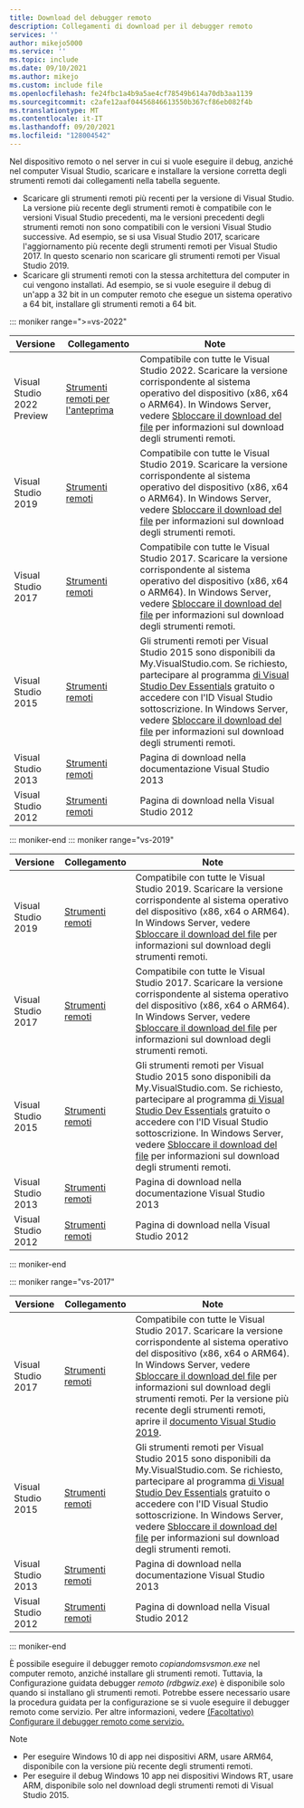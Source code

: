 ```yaml
---
title: Download del debugger remoto
description: Collegamenti di download per il debugger remoto
services: ''
author: mikejo5000
ms.service: ''
ms.topic: include
ms.date: 09/10/2021
ms.author: mikejo
ms.custom: include file
ms.openlocfilehash: fe24fbc1a4b9a5ae4cf78549b614a70db3aa1139
ms.sourcegitcommit: c2afe12aaf04456846613550b367cf86eb082f4b
ms.translationtype: MT
ms.contentlocale: it-IT
ms.lasthandoff: 09/20/2021
ms.locfileid: "128004542"
---
```

Nel dispositivo remoto o nel server in cui si vuole eseguire il debug, anziché nel computer Visual Studio, scaricare e installare la versione corretta degli strumenti remoti dai collegamenti nella tabella seguente.

- Scaricare gli strumenti remoti più recenti per la versione di Visual Studio. La versione più recente degli strumenti remoti è compatibile con le versioni Visual Studio precedenti, ma le versioni precedenti degli strumenti remoti non sono compatibili con le versioni Visual Studio successive. Ad esempio, se si usa Visual Studio 2017, scaricare l'aggiornamento più recente degli strumenti remoti per Visual Studio 2017. In questo scenario non scaricare gli strumenti remoti per Visual Studio 2019.
- Scaricare gli strumenti remoti con la stessa architettura del computer in cui vengono installati. Ad esempio, se si vuole eseguire il debug di un'app a 32 bit in un computer remoto che esegue un sistema operativo a 64 bit, installare gli strumenti remoti a 64 bit.

::: moniker range=">=vs-2022"

|Versione|Collegamento|Note|
|-|-|-|
|Visual Studio 2022 Preview|[Strumenti remoti per l'anteprima](https://visualstudio.microsoft.com/vs/preview/)|Compatibile con tutte le Visual Studio 2022. Scaricare la versione corrispondente al sistema operativo del dispositivo (x86, x64 o ARM64). In Windows Server, vedere [Sbloccare il download del file](../../debugger/remote-debugging-unblock-file-download.md) per informazioni sul download degli strumenti remoti.|
|Visual Studio 2019|[Strumenti remoti](https://visualstudio.microsoft.com/downloads#remote-tools-for-visual-studio-2019)|Compatibile con tutte le Visual Studio 2019. Scaricare la versione corrispondente al sistema operativo del dispositivo (x86, x64 o ARM64). In Windows Server, vedere [Sbloccare il download del file](../../debugger/remote-debugging-unblock-file-download.md) per informazioni sul download degli strumenti remoti.|
|Visual Studio 2017|[Strumenti remoti](https://my.visualstudio.com/Downloads?q=remote%20tools%20visual%20studio%202017)|Compatibile con tutte le Visual Studio 2017. Scaricare la versione corrispondente al sistema operativo del dispositivo (x86, x64 o ARM64). In Windows Server, vedere [Sbloccare il download del file](../../debugger/remote-debugging-unblock-file-download.md) per informazioni sul download degli strumenti remoti.|
|Visual Studio 2015|[Strumenti remoti](https://my.visualstudio.com/Downloads?q=remote%20tools%20visual%20studio%202015)|Gli strumenti remoti per Visual Studio 2015 sono disponibili da My.VisualStudio.com. Se richiesto, partecipare al programma [di Visual Studio Dev Essentials](https://visualstudio.microsoft.com/dev-essentials/) gratuito o accedere con l'ID Visual Studio sottoscrizione. In Windows Server, vedere [Sbloccare il download del file](../../debugger/remote-debugging-unblock-file-download.md) per informazioni sul download degli strumenti remoti.|
|Visual Studio 2013|[Strumenti remoti](/previous-versions/visualstudio/visual-studio-2013/bt727f1t(v=vs.120)#installing-the-remote-tools)|Pagina di download nella documentazione Visual Studio 2013|
|Visual Studio 2012|[Strumenti remoti](/previous-versions/visualstudio/visual-studio-2012/bt727f1t(v=vs.110)#installing-the-remote-tools)|Pagina di download nella Visual Studio 2012|

::: moniker-end
::: moniker range="vs-2019"

|Versione|Collegamento|Note|
|-|-|-|
|Visual Studio 2019|[Strumenti remoti](https://visualstudio.microsoft.com/downloads#remote-tools-for-visual-studio-2019)|Compatibile con tutte le Visual Studio 2019. Scaricare la versione corrispondente al sistema operativo del dispositivo (x86, x64 o ARM64). In Windows Server, vedere [Sbloccare il download del file](../../debugger/remote-debugging-unblock-file-download.md) per informazioni sul download degli strumenti remoti.|
|Visual Studio 2017|[Strumenti remoti](https://my.visualstudio.com/Downloads?q=remote%20tools%20visual%20studio%202017)|Compatibile con tutte le Visual Studio 2017. Scaricare la versione corrispondente al sistema operativo del dispositivo (x86, x64 o ARM64). In Windows Server, vedere [Sbloccare il download del file](../../debugger/remote-debugging-unblock-file-download.md) per informazioni sul download degli strumenti remoti.|
|Visual Studio 2015|[Strumenti remoti](https://my.visualstudio.com/Downloads?q=remote%20tools%20visual%20studio%202015)|Gli strumenti remoti per Visual Studio 2015 sono disponibili da My.VisualStudio.com. Se richiesto, partecipare al programma [di Visual Studio Dev Essentials](https://visualstudio.microsoft.com/dev-essentials/) gratuito o accedere con l'ID Visual Studio sottoscrizione. In Windows Server, vedere [Sbloccare il download del file](../../debugger/remote-debugging-unblock-file-download.md) per informazioni sul download degli strumenti remoti.|
|Visual Studio 2013|[Strumenti remoti](/previous-versions/visualstudio/visual-studio-2013/bt727f1t(v=vs.120)#installing-the-remote-tools)|Pagina di download nella documentazione Visual Studio 2013|
|Visual Studio 2012|[Strumenti remoti](/previous-versions/visualstudio/visual-studio-2012/bt727f1t(v=vs.110)#installing-the-remote-tools)|Pagina di download nella Visual Studio 2012|

::: moniker-end

::: moniker range="vs-2017"

|Versione|Collegamento|Note|
|-|-|-|
|Visual Studio 2017|[Strumenti remoti](https://my.visualstudio.com/Downloads?q=remote%20tools%20visual%20studio%202017)|Compatibile con tutte le Visual Studio 2017. Scaricare la versione corrispondente al sistema operativo del dispositivo (x86, x64 o ARM64). In Windows Server, vedere [Sbloccare il download del file](../../debugger/remote-debugging-unblock-file-download.md) per informazioni sul download degli strumenti remoti. Per la versione più recente degli strumenti remoti, aprire il [documento Visual Studio 2019](../../debugger/remote-debugging.md?view=vs-2019&preserve-view=true).|
|Visual Studio 2015|[Strumenti remoti](https://my.visualstudio.com/Downloads?q=remote%20tools%20visual%20studio%202015)|Gli strumenti remoti per Visual Studio 2015 sono disponibili da My.VisualStudio.com. Se richiesto, partecipare al programma [di Visual Studio Dev Essentials](https://visualstudio.microsoft.com/dev-essentials/) gratuito o accedere con l'ID Visual Studio sottoscrizione. In Windows Server, vedere [Sbloccare il download del file](../../debugger/remote-debugging-unblock-file-download.md) per informazioni sul download degli strumenti remoti.|
|Visual Studio 2013|[Strumenti remoti](/previous-versions/visualstudio/visual-studio-2013/bt727f1t(v=vs.120)#installing-the-remote-tools)|Pagina di download nella documentazione Visual Studio 2013|
|Visual Studio 2012|[Strumenti remoti](/previous-versions/visualstudio/visual-studio-2012/bt727f1t(v=vs.110)#installing-the-remote-tools)|Pagina di download nella Visual Studio 2012|

::: moniker-end

È possibile eseguire il debugger remoto *copiandomsvsmon.exe* nel computer remoto, anziché installare gli strumenti remoti. Tuttavia, la Configurazione guidata debugger *remoto (rdbgwiz.exe*) è disponibile solo quando si installano gli strumenti remoti. Potrebbe essere necessario usare la procedura guidata per la configurazione se si vuole eseguire il debugger remoto come servizio. Per altre informazioni, vedere [(Facoltativo) Configurare il debugger remoto come servizio.](../../debugger/remote-debugging.md#bkmk_configureService)

>[!NOTE]
>- Per eseguire Windows 10 di app nei dispositivi ARM, usare ARM64, disponibile con la versione più recente degli strumenti remoti.
>- Per eseguire il debug Windows 10 app nei dispositivi Windows RT, usare ARM, disponibile solo nel download degli strumenti remoti di Visual Studio 2015.
